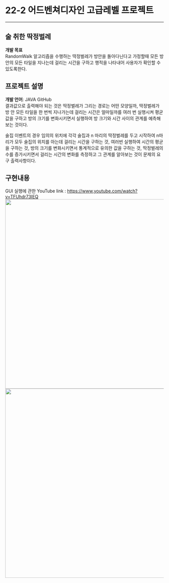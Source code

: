 # 22-2 어드벤쳐디자인 고급레벨 프로젝트
---
## 술 취한 딱정벌레
__개발 목표__  
RandomWalk 알고리즘을 수행하는 딱정벌레가 방안을 돌아다닌다고 가정할때 모든 방안의 모든 타일을 지나는데 걸리는 시간을 구하고 행적을 나타내어 사용자가 확인할 수 있도록한다.

## 프로젝트 설명
__개발 언어__: JAVA GitHub  
결과값으로 출력해야 되는 것은 딱정벌레가 그리는 경로는 어떤 모양일까, 딱정벌레가 방 안 모든 타일을 한 번씩 지나가는데 걸리는 시간은 얼마일까를 여러 번 실행시켜 평균값을 구하고 방의 크기를 변화시키면서 실행하여 방 크기와 시간 사이의 관계를 예측해보는 것이다.
 
술집 이벤트의 경우
임의의 위치에 각각 술집과 n 마리의 딱정벌레를 두고 시작하여 n마리가 모두 술집의 위치를 아는데 걸리는 시간을 구하는 것, 여러번 실행하여 시간의 평균을 구하는 것, 방의 크기를 변화시키면서 통계적으로 유의한 값을 구하는 것, 딱정벌레의 수를 증가시키면서 걸리는 시간의 변화를 측정하고 그 관계를 알아보는 것이 문제의 요구 출력사항이다.

## 구현내용
GUI 실행에 관한 YouTube link : https://www.youtube.com/watch?v=TFUhdr73IEQ
<img src = "https://user-images.githubusercontent.com/54587781/208406955-bc51b7d5-2a8a-41fa-b668-8c8e1d53f601.png" width="600px" height="600px">
<img src = "https://user-images.githubusercontent.com/54587781/208407032-8de94efd-83fc-4440-8b0f-2cde4d1753d5.png" width="600px" height="600px">